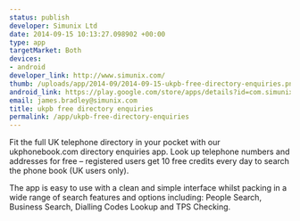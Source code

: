 ```yaml
--- 
status: publish
developer: Simunix Ltd
date: 2014-09-15 10:13:27.098902 +00:00
type: app
targetMarket: Both
devices: 
- android
developer_link: http://www.simunix.com/
thumb: /uploads/app/2014-09/2014-09-15-ukpb-free-directory-enquiries.png
android_link: https://play.google.com/store/apps/details?id=com.simunix.ukphonebook
email: james.bradley@simunix.com
title: ukpb free directory enquiries
permalink: /app/ukpb-free-directory-enquiries
---
```


Fit the full UK telephone directory in your pocket with our ukphonebook.com directory enquiries app. Look up telephone numbers and addresses for free – registered users get 10 free credits every day to search the phone book (UK users only).

The app is easy to use with a clean and simple interface whilst packing in a wide range of search features and options including: People Search, Business Search, Dialling Codes Lookup and TPS Checking.
